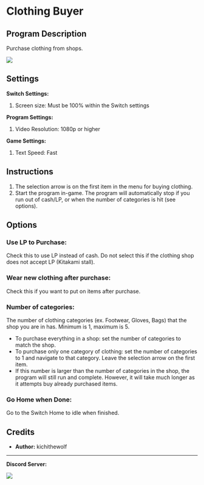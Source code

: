 # Clothing Buyer

## Program Description

Purchase clothing from shops.

<img src="../images/ClothingBuyer.png">

## Settings

**Switch Settings:**
1. Screen size: Must be 100% within the Switch settings

**Program Settings:**
1. Video Resolution: 1080p or higher

**Game Settings:**
1. Text Speed: Fast

## Instructions

1. The selection arrow is on the first item in the menu for buying clothing.
2. Start the program in-game. The program will automatically stop if you run out of cash/LP, or when the number of categories is hit (see options).


## Options

### Use LP to Purchase:

Check this to use LP instead of cash. Do not select this if the clothing shop does not accept LP (Kitakami stall).

### Wear new clothing after purchase:

Check this if you want to put on items after purchase.

### Number of categories:

The number of clothing categories (ex. Footwear, Gloves, Bags) that the shop you are in has. Minimum is 1, maximum is 5.
- To purchase everything in a shop: set the number of categories to match the shop.
- To purchase only one category of clothing: set the number of categories to 1 and navigate to that category. Leave the selection arrow on the first item. 
- If this number is larger than the number of categories in the shop, the program will still run and complete. However, it will take much longer as it attempts buy already purchased items.

### Go Home when Done:

Go to the Switch Home to idle when finished.

## Credits

- **Author:** kichithewolf


<hr>

**Discord Server:** 

[<img src="https://canary.discordapp.com/api/guilds/695809740428673034/widget.png?style=banner2">](https://discord.gg/cQ4gWxN)


